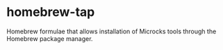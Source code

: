 # homebrew-tap
Homebrew formulae that allows installation of Microcks tools through the Homebrew package manager.
